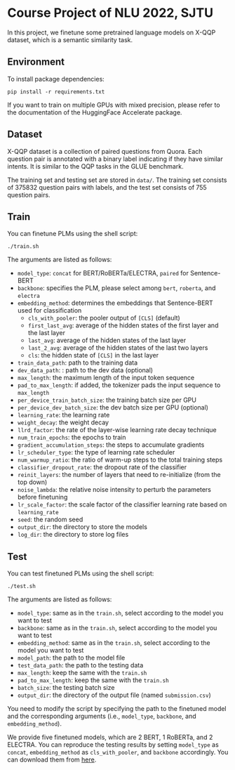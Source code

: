 # Course Project of NLU 2022, SJTU

In this project, we finetune some pretrained language models on X-QQP dataset, which is a semantic similarity task.

## Environment

To install package dependencies:

```shell
pip install -r requirements.txt
```

If you want to train on multiple GPUs with mixed precision, please refer to the documentation of the HuggingFace Accelerate package.

## Dataset

X-QQP dataset is a collection of paired questions from Quora. Each question pair is annotated with a binary label indicating if they have similar intents. It is similar to the QQP tasks in the GLUE benchmark.

The training set and testing set are stored in `data/`. The training set consists of 375832 question pairs with labels, and the test set consists of 755 question pairs.

## Train

You can finetune PLMs using the shell script:

```shell
./train.sh
```

The arguments are listed as follows:

- `model_type`: `concat` for BERT/RoBERTa/ELECTRA, `paired` for Sentence-BERT
- `backbone`: specifies the PLM, please select among `bert`, `roberta`, and `electra`
- `embedding_method`: determines the embeddings that Sentence-BERT used for classification
  - `cls_with_pooler`: the pooler output of `[CLS]` (default)
  - `first_last_avg`: average of the hidden states of the first layer and the last layer
  - `last_avg`: average of the hidden states of the last layer
  - `last_2_avg`: average of the hidden states of the last two layers
  - `cls`: the hidden state of `[CLS]` in the last layer
- `train_data_path`: path to the training data
- `dev_data_path`: : path to the dev data (optional)
- `max_length`: the maximum length of the input token sequence
- `pad_to_max_length`: if added, the tokenizer pads the input sequence to `max_length`
- `per_device_train_batch_size`: the training batch size per GPU
- `per_device_dev_batch_size`: the dev batch size per GPU (optional)
- `learning_rate`: the learning rate
- `weight_decay`: the weight decay
- `llrd_factor`: the rate of the layer-wise learning rate decay technique
- `num_train_epochs`: the epochs to train
- `gradient_accumulation_steps`: the steps to accumulate gradients
- `lr_scheduler_type`: the type of learning rate scheduler
- `num_warmup_ratio`: the ratio of warm-up steps to the total training steps
- `classifier_dropout_rate`: the dropout rate of the classifier
- `reinit_layers`: the number of layers that need to re-initialize (from the top down)
- `noise_lambda`: the relative noise intensity to perturb the parameters before finetuning
- `lr_scale_factor`: the scale factor of the classifier learning rate based on `learning_rate`
- `seed`: the random seed
- `output_dir`: the directory to store the models
- `log_dir`: the directory to store log files

## Test

You can test finetuned PLMs using the shell script:

```shell
./test.sh
```

The arguments are listed as follows:

- `model_type`: same as in the `train.sh`, select according to the model you want to test
- `backbone`: same as in the `train.sh`, select according to the model you want to test
- `embedding_method`: same as in the `train.sh`, select according to the model you want to test
- `model_path`: the path to the model file
- `test_data_path`: the path to the testing data
- `max_length`: keep the same with the `train.sh`
- `pad_to_max_length`: keep the same with the `train.sh`
- `batch_size`: the testing batch size
- `output_dir`: the directory of the output file (named `submission.csv`)

You need to modify the script by specifying the path to the finetuned model and the corresponding arguments (i.e., `model_type`, `backbone`, and `embedding_method`).

We provide five finetuned models, which are 2 BERT, 1 RoBERTa, and 2 ELECTRA. You can reproduce the testing results by setting `model_type` as `concat`, `embedding_method` as `cls_with_pooler`, and `backbone` accordingly. You can download them from [here](https://jbox.sjtu.edu.cn/l/e186j3).
